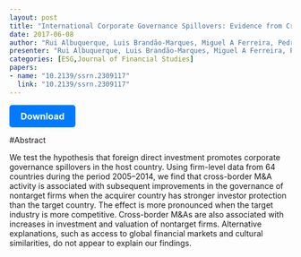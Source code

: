 ```yaml
---
layout: post
title: "International Corporate Governance Spillovers: Evidence from Cross-Border Mergers and Acquisitions"
date: 2017-06-08
author: "Rui Albuquerque, Luis Brandão-Marques, Miguel A Ferreira, Pedro Matos"
presenter: "Rui Albuquerque, Luis Brandão-Marques, Miguel A Ferreira, Pedro Matos"
categories: [ESG,Journal of Financial Studies]
papers:
- name: "10.2139/ssrn.2309117"
  link: "10.2139/ssrn.2309117"
---
```


<p>
  <a href='https://sci.bban.top/pdf/10.2139/ssrn.2309117.pdf' class='button'>
    Download
  </a>
</p>

<style>
  .button {
    display: inline-block;
    padding: 10px 20px;
    background-color: #007bff;
    color: #fff;
    text-decoration: none;
    border-radius: 5px;
    font-size: 16px;
    font-weight: bold;
  }
</style>

#Abstract
<p>We test the hypothesis that foreign direct investment promotes corporate governance spillovers in the host country. Using firm-level data from 64 countries during the period 2005–2014, we find that cross-border M&amp;A activity is associated with subsequent improvements in the governance of nontarget firms when the acquirer country has stronger investor protection than the target country. The effect is more pronounced when the target industry is more competitive. Cross-border M&amp;As are also associated with increases in investment and valuation of nontarget firms. Alternative explanations, such as access to global financial markets and cultural similarities, do not appear to explain our findings.</p>
